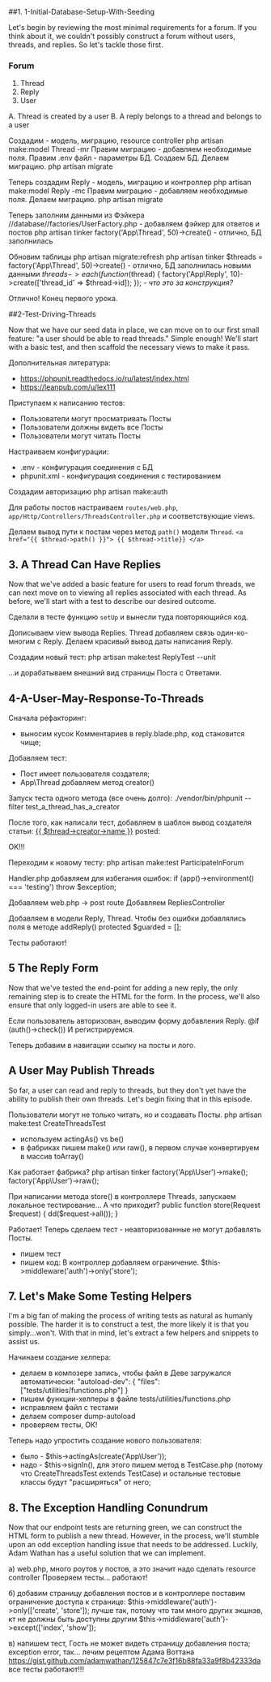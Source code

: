 ##1. 1-Initial-Database-Setup-With-Seeding

Let's begin by reviewing the most minimal requirements for a forum. If you think about it, we couldn't possibly construct a forum without users, threads, and replies. So let's tackle those first.

### Forum
1. Thread
2. Reply
3. User

A. Thread is created by a user
B. A reply belongs to a thread and belongs to a user

Создадим - модель, миграцию, resource controller
php artisan make:model Thread -mr
Правим миграцию - добавляем необходимые поля.
Правим .env файл - параметры БД.
Создаем БД.
Делаем миграцию.
php artisan migrate

Теперь создадим Reply - модель, миграцию и контроллер
php artisan make:model Reply -mc
Правим миграцию - добавляем необходимые поля.
Делаем миграцию.
php artisan migrate

Теперь заполним данными из Фэйкера
//database//factories/UserFactory.php - добавляем фэйкер для ответов и постов
php artisan tinker
factory('App\Thread', 50)->create() - отлично, БД заполнилась

Обновим таблицы
php artisan migrate:refresh
php artisan tinker
$threads = factory('App\Thread', 50)->create() - отлично, БД заполнилась новыми данными
$threads->each(function ($thread) { factory('App\Reply', 10)->create(['thread_id' => $thread->id]); }); - *что это за конструкция?*

Отлично! Конец первого урока.

##2-Test-Driving-Threads

Now that we have our seed data in place, we can move on to our first small feature: "a user should be able to read threads." Simple enough! We'll start with a basic test, and then scaffold the necessary views to make it pass.

Дополнительная литература:
- https://phpunit.readthedocs.io/ru/latest/index.html
- https://leanpub.com/u/lex111

Приступаем к написанию тестов:
- Пользователи могут просматривать Посты
- Пользователи должны видеть все Посты
- Пользователи могут читать Посты

Настраиваем конфигурации:
- .env - конфигурация соединения с БД
- phpunit.xml - конфигурация соединения с тестированием

Создадим авторизацию
php artisan make:auth

Для работы постов настраиваем `routes/web.php`, `app/Http/Controllers/ThreadsController.php` и соответствующие views.

Делаем вывод пути к постам через метод `path()` модели `Thread`.
``
<a href="{{ $thread->path() }}">
    {{ $thread->title}}
</a>
``
## 3. A Thread Can Have Replies

Now that we've added a basic feature for users to read forum threads, we can next move on to viewing all replies associated with each thread. As before, we'll start with a test to describe our desired outcome.

Сделали в тесте функцию `setUp` и вынесли туда повторяющийся код.

Дописываем view вывода Replies. Thread добавляем связь один-ко-многим с Reply.
Делаем красивый вывод даты написания Reply.

Создадим новый тест:
php artisan make:test ReplyTest --unit

...и дорабатываем внешний вид страницы Поста с Ответами.

## 4-A-User-May-Response-To-Threads
Сначала рефакторинг:
- выносим кусок Комментариев в reply.blade.php, код становится чище;

Добавляем тест:
- Пост имеет пользователя создателя;
- App\Thread добавляем метод creator()

Запуск теста одного метода (все очень долго):
./vendor/bin/phpunit --filter test_a_thread_has_a_creator

После того, как написали тест, добавляем в шаблон вывод создателя статьи:
<a href="#">{{ $thread->creator->name }}</a> posted:

OK!!!

Переходим к новому тесту:
php artisan make:test ParticipateInForum

Handler.php добавляем для избегания ошибок:
if (app()->environment() === 'testing') throw $exception;

Добавляем web.php -> post route
Добавляем RepliesController

Добавляем в модели Reply, Thread. Чтобы без ошибки добавлялись поля в методе addReply()
protected $guarded = [];

Тесты работают!

## 5 The Reply Form
Now that we've tested the end-point for adding a new reply, the only remaining step is to create the HTML for the form. In the process, we'll also ensure that only logged-in users are able to see it.

Если пользователь авторизован, выводим форму добавления Reply.
@if (auth()->check())
И регистрируемся.

Теперь добавим в навигации ссылку на посты и лого.

## A User May Publish Threads

So far, a user can read and reply to threads, but they don't yet have the ability to publish their own threads. Let's begin fixing that in this episode.

Пользователи могут не только читать, но и создавать Посты.
php artisan make:test CreateThreadsTest
- используем actingAs() vs be()
- в фабриках пишем make() или raw(), в первом случае конвертируем в массив toArray()

Как работает фабрика?
php artisan tinker
factory('App\User')->make();
factory('App\User')->raw();

При написании метода store() в контроллере Threads, запускаем локальное тестирование... А что приходит?
public function store(Request $request)
{
    dd($request->all());
}

Работает! Теперь сделаем тест - неавторизованные не могут добавлять Посты.
- пишем тест
- пишем код:
    В контроллер добавляем ограничение.
    $this->middleware('auth')->only('store');

## 7. Let's Make Some Testing Helpers

I'm a big fan of making the process of writing tests as natural as humanly possible. The harder it is to construct a test, the more likely it is that you simply...won't. With that in mind, let's extract a few helpers and snippets to assist us.

Начинаем создание хелпера:
- делаем в композере запись, чтобы файл в Деве загружался автоматически: 
"autoload-dev": { "files": ["tests/utilities/functions.php"] }
- пишем функции-хелперы в файле tests/utilities/functions.php
- исправляем файл с тестами
- делаем composer dump-autoload
- проверяем тесты, ОК!

Теперь надо упростить создание нового пользователя:
- было - $this->actingAs(create('App\User'));
- надо - $this->signIn(), для этого пишем метод в TestCase.php (потому что CreateThreadsTest extends TestCase) и остальные тестовые классы будут "расширяться" от него;

## 8. The Exception Handling Conundrum

Now that our endpoint tests are returning green, we can construct the HTML form to publish a new thread. However, in the process, we'll stumble upon an odd exception handling issue that needs to be addressed. Luckily, Adam Wathan has a useful solution that we can implement.

a) web.php, много роутов у постов, а это значит надо сделать resource controller
Проверяем тесты... работают!

б) добавим страницу добавления постов и в контроллере поставим ограничение доступа к странице:
$this->middleware('auth')->only(['create', 'store']);
лучше так, потому что там много других экшнэв, кт не должны быть доступны другим
$this->middleware('auth')->except(['index', 'show']);

в) напишем тест, Гость не может видеть страницу добавления поста;
exception error, так... лечим рецептом Адама Воттана
https://gist.github.com/adamwathan/125847c7e3f16b88fa33a9f8b42333da
все тесты работают!!!


